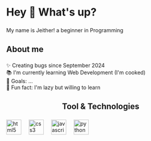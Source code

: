 <h1 align="left">Hey 👋 What's up?</h1>

###

<p align="left">My name is Jeither! a beginner in Programming</p>

###

<h2 align="left">About me</h2>

###

<p align="left">✨ Creating bugs since September 2024<br>📚 I'm currently learning Web Development (I'm cooked)<br>🎯 Goals: ...<br>🎲 Fun fact: I'm lazy but willing to learn</p>

###

<h2 align="center">Tool & Technologies</h2>

###

<div align="left">
  <img src="https://cdn.jsdelivr.net/gh/devicons/devicon/icons/html5/html5-original.svg" height="40" alt="html5 logo"  />
  <img width="12" />
  <img src="https://cdn.jsdelivr.net/gh/devicons/devicon/icons/css3/css3-original.svg" height="40" alt="css3 logo"  />
  <img width="12" />
  <img src="https://cdn.jsdelivr.net/gh/devicons/devicon/icons/javascript/javascript-original.svg" height="40" alt="javascript logo"  />
  <img width="12" />
  <img src="https://cdn.jsdelivr.net/gh/devicons/devicon/icons/python/python-original.svg" height="40" alt="python logo"  />
</div>

###
<!---
Jericho010010/Jericho010010 is a ✨ special ✨ repository because its `README.md` (this file) appears on your GitHub profile.
You can click the Preview link to take a look at your changes.
--->
